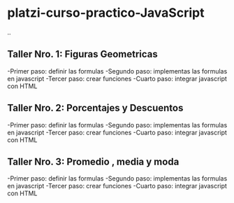 # platzi-curso-practico-JavaScript

..

## Taller Nro. 1: Figuras Geometricas

-Primer paso: definir las formulas
-Segundo paso: implementas las formulas en javascript
-Tercer paso: crear funciones
-Cuarto paso: integrar javascript con HTML

## Taller Nro. 2: Porcentajes y Descuentos

-Primer paso: definir las formulas
-Segundo paso: implementas las formulas en javascript
-Tercer paso: crear funciones
-Cuarto paso: integrar javascript con HTML

## Taller Nro. 3: Promedio , media y moda

-Primer paso: definir las formulas
-Segundo paso: implementas las formulas en javascript
-Tercer paso: crear funciones
-Cuarto paso: integrar javascript con HTML